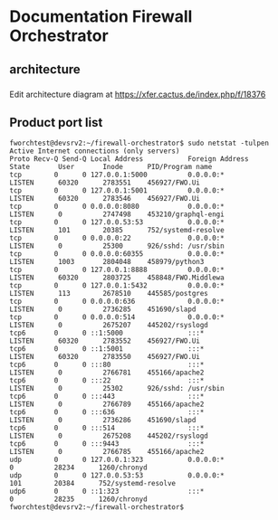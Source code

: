 # Documentation Firewall Orchestrator

## architecture

###
Edit architecture diagram at https://xfer.cactus.de/index.php/f/18376

## Product port list

    fworchtest@devsrv2:~/firewall-orchestrator$ sudo netstat -tulpen
    Active Internet connections (only servers)
    Proto Recv-Q Send-Q Local Address           Foreign Address         State       User       Inode      PID/Program name    
    tcp        0      0 127.0.0.1:5000          0.0.0.0:*               LISTEN      60320      2783551    456927/FWO.Ui       
    tcp        0      0 127.0.0.1:5001          0.0.0.0:*               LISTEN      60320      2783546    456927/FWO.Ui       
    tcp        0      0 0.0.0.0:8080            0.0.0.0:*               LISTEN      0          2747498    453210/graphql-engi 
    tcp        0      0 127.0.0.53:53           0.0.0.0:*               LISTEN      101        20385      752/systemd-resolve 
    tcp        0      0 0.0.0.0:22              0.0.0.0:*               LISTEN      0          25300      926/sshd: /usr/sbin 
    tcp        0      0 0.0.0.0:60355           0.0.0.0:*               LISTEN      1003       2804048    458979/python3      
    tcp        0      0 127.0.0.1:8888          0.0.0.0:*               LISTEN      60320      2803725    458848/FWO.Middlewa 
    tcp        0      0 127.0.0.1:5432          0.0.0.0:*               LISTEN      113        2678510    445585/postgres     
    tcp        0      0 0.0.0.0:636             0.0.0.0:*               LISTEN      0          2736285    451690/slapd        
    tcp        0      0 0.0.0.0:514             0.0.0.0:*               LISTEN      0          2675207    445202/rsyslogd     
    tcp6       0      0 ::1:5000                :::*                    LISTEN      60320      2783552    456927/FWO.Ui       
    tcp6       0      0 ::1:5001                :::*                    LISTEN      60320      2783550    456927/FWO.Ui       
    tcp6       0      0 :::80                   :::*                    LISTEN      0          2766781    455166/apache2      
    tcp6       0      0 :::22                   :::*                    LISTEN      0          25302      926/sshd: /usr/sbin 
    tcp6       0      0 :::443                  :::*                    LISTEN      0          2766789    455166/apache2      
    tcp6       0      0 :::636                  :::*                    LISTEN      0          2736286    451690/slapd        
    tcp6       0      0 :::514                  :::*                    LISTEN      0          2675208    445202/rsyslogd     
    tcp6       0      0 :::9443                 :::*                    LISTEN      0          2766785    455166/apache2      
    udp        0      0 127.0.0.1:323           0.0.0.0:*                           0          28234      1260/chronyd        
    udp        0      0 127.0.0.53:53           0.0.0.0:*                           101        20384      752/systemd-resolve 
    udp6       0      0 ::1:323                 :::*                                0          28235      1260/chronyd        
    fworchtest@devsrv2:~/firewall-orchestrator$ 
 
